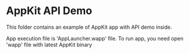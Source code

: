AppKit API Demo
===============

This folder contains an example of AppKit app with API demo inside.

App execution file is 'AppLauncher.wapp' file. To run app, you need open 'wapp' file with latest AppKit binary
